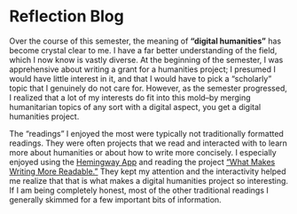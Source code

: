 # Reflection Blog

Over the course of this semester, the meaning of **“digital humanities”** has become crystal clear to me. I have a far better understanding of the field, which I now know is vastly diverse. At the beginning of the semester, I was apprehensive about writing a grant for a humanities project; I presumed I would have little interest in it, and that I would have to pick a “scholarly” topic that I genuinely do not care for. However, as the semester progressed, I realized that a lot of my interests do fit into this mold–by merging humanitarian topics of any sort with a digital aspect, you get a digital humanities project. 

The “readings” I enjoyed the most were typically not traditionally formatted readings. They were often projects that we read and interacted with to learn more about humanities or about how to write more concisely. I especially enjoyed using the [Hemingway App](https://hemingwayapp.com/) and reading the project [“What Makes Writing More Readable.”](https://pudding.cool/2022/02/plain/) They kept my attention and the interactivity helped me realize that that is what makes a digital humanities project so interesting. If I am being completely honest, most of the other traditional readings I generally skimmed for a few important bits of information. 
